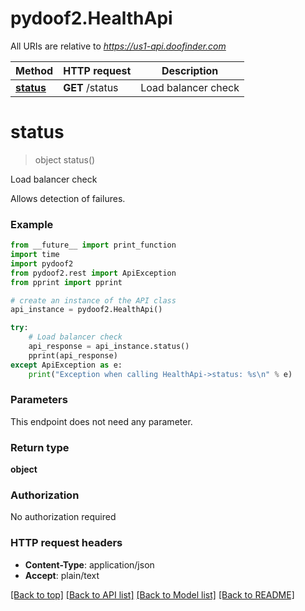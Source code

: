 # pydoof2.HealthApi

All URIs are relative to *https://us1-api.doofinder.com*

Method | HTTP request | Description
------------- | ------------- | -------------
[**status**](HealthApi.md#status) | **GET** /status | Load balancer check


# **status**
> object status()

Load balancer check

Allows detection of failures.

### Example
```python
from __future__ import print_function
import time
import pydoof2
from pydoof2.rest import ApiException
from pprint import pprint

# create an instance of the API class
api_instance = pydoof2.HealthApi()

try:
    # Load balancer check
    api_response = api_instance.status()
    pprint(api_response)
except ApiException as e:
    print("Exception when calling HealthApi->status: %s\n" % e)
```

### Parameters
This endpoint does not need any parameter.

### Return type

**object**

### Authorization

No authorization required

### HTTP request headers

 - **Content-Type**: application/json
 - **Accept**: plain/text

[[Back to top]](#) [[Back to API list]](../README.md#documentation-for-api-endpoints) [[Back to Model list]](../README.md#documentation-for-models) [[Back to README]](../README.md)

